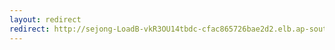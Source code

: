 ```yaml
---
layout: redirect
redirect: http://sejong-LoadB-vkR3OU14tbdc-cfac865726bae2d2.elb.ap-southeast-2.amazonaws.com/
---
```








